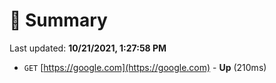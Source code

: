 # 📖 Summary
Last updated: **10/21/2021, 1:27:58 PM**

- `GET` [https://google.com](https://google.com) - **Up** (210ms)
